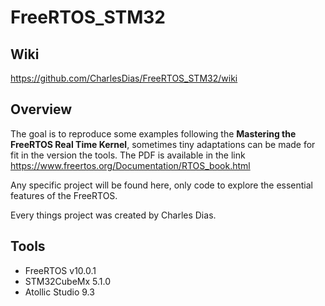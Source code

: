 # FreeRTOS_STM32

## Wiki

https://github.com/CharlesDias/FreeRTOS_STM32/wiki 

## Overview

The goal is to reproduce some examples following the **Mastering the FreeRTOS Real Time Kernel**, sometimes tiny adaptations can be made for fit in the version the tools. The PDF is available in the link https://www.freertos.org/Documentation/RTOS_book.html

Any specific project will be found here, only code to explore the essential features of the FreeRTOS.

Every things project was created by Charles Dias.

## Tools

- FreeRTOS v10.0.1
- STM32CubeMx 5.1.0
- Atollic Studio 9.3
